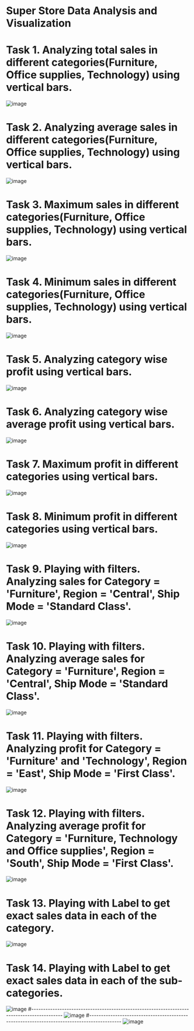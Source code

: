 # Super Store Data Analysis and Visualization

# Task 1. Analyzing total sales in different categories(Furniture, Office supplies, Technology) using vertical bars.

![image](https://github.com/user-attachments/assets/2e9a8401-ad60-4c06-abf6-d9ed5e380cd5)


# Task 2. Analyzing average sales in different categories(Furniture, Office supplies, Technology) using vertical bars.

![image](https://github.com/user-attachments/assets/b6ef732c-3d25-4700-bf9d-fbe6def3d12e)


# Task 3. Maximum sales in different categories(Furniture, Office supplies, Technology) using vertical bars.

![image](https://github.com/user-attachments/assets/313df5b8-e5c2-4e2c-b5f1-a56851de05d5)


# Task 4. Minimum sales in different categories(Furniture, Office supplies, Technology) using vertical bars.

![image](https://github.com/user-attachments/assets/99ad89f5-4a02-4bcb-8d23-f2519414cb1f)


# Task 5. Analyzing category wise profit using vertical bars.

![image](https://github.com/user-attachments/assets/fa5fdc48-a90c-4a9a-b64c-d3b18f970306)


# Task 6. Analyzing category wise average profit using vertical bars.

![image](https://github.com/user-attachments/assets/9056e78b-6915-40ef-a8b9-2cb82824a242)


# Task 7. Maximum profit in different categories using vertical bars.

![image](https://github.com/user-attachments/assets/18bd968d-f4ef-4cf1-b649-31329b146265)


# Task 8. Minimum profit in different categories using vertical bars.

![image](https://github.com/user-attachments/assets/22d52f84-d4c4-4f2d-8539-e32729b022a5)


# Task 9. Playing with filters. Analyzing sales for Category = 'Furniture', Region = 'Central', Ship Mode = 'Standard Class'.

![image](https://github.com/user-attachments/assets/bba0f564-c753-4d62-a642-6f8a615e3527)


# Task 10. Playing with filters. Analyzing average sales for Category = 'Furniture', Region = 'Central', Ship Mode = 'Standard Class'.

![image](https://github.com/user-attachments/assets/fa9461bc-f300-41d4-ad9d-bac7b5ea8dbf)


# Task 11. Playing with filters. Analyzing profit for Category = 'Furniture' and 'Technology', Region = 'East', Ship Mode = 'First Class'.

![image](https://github.com/user-attachments/assets/9b094037-187e-4b25-a107-e10045b76c36)


# Task 12. Playing with filters. Analyzing average profit for Category = 'Furniture, Technology and Office supplies', Region = 'South', Ship Mode = 'First Class'.

![image](https://github.com/user-attachments/assets/986211f0-6a4e-4980-aae0-1d5fb061fd44)


# Task 13. Playing with Label to get exact sales data in each of the category.

![image](https://github.com/user-attachments/assets/14ab7ded-e395-446a-bb57-bd7050b88dd1)


# Task 14. Playing with Label to get exact sales data in each of the sub-categories.

![image](https://github.com/user-attachments/assets/61981ae4-f073-43ec-a257-23ef455a6abe)
#-------------------------------------------------------------------------------------------
![image](https://github.com/user-attachments/assets/5d4f320f-a239-42cd-b5f3-836beedb7de2)
#-------------------------------------------------------------------------------------------
![image](https://github.com/user-attachments/assets/ad245cec-6ab2-4905-8ccd-51c980148948)



